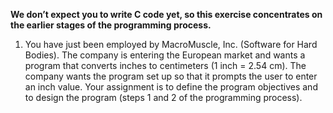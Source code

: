 **We don’t expect you to write C code yet, so this exercise concentrates on the earlier stages of 
the programming process.**

1. You have just been employed by MacroMuscle, Inc. (Software for Hard Bodies). The company is entering the European market and wants a program that converts inches to centimeters (1 inch = 2.54 cm). The company wants the program set up so that it prompts the user to enter an inch value. Your assignment is to define the program  objectives and to design the program (steps 1 and 2 of the programming process). 
